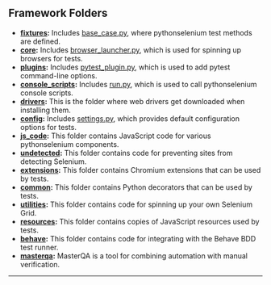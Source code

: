 <h2>Framework Folders</h2>

* <b>[fixtures](/pythonselenium/fixtures):</b> Includes [base_case.py](/pythonselenium/fixtures/base_case.py), where pythonselenium test methods are defined.
* <b>[core](/pythonselenium/core):</b> Includes [browser_launcher.py](/pythonselenium/core/browser_launcher.py), which is used for spinning up browsers for tests.
* <b>[plugins](/pythonselenium/plugins):</b> Includes [pytest_plugin.py](/pythonselenium/plugins/pytest_plugin.py), which is used to add pytest command-line options.
* <b>[console_scripts](/pythonselenium/console_scripts):</b> Includes [run.py](/pythonselenium/console_scripts/run.py), which is used to call pythonselenium console scripts.
* <b>[drivers](/pythonselenium/drivers):</b> This is the folder where web drivers get downloaded when installing them.
* <b>[config](/pythonselenium/config):</b> Includes [settings.py](/pythonselenium/config/settings.py), which provides default configuration options for tests.
* <b>[js_code](/pythonselenium/js_code):</b> This folder contains JavaScript code for various pythonselenium components.
* <b>[undetected](/pythonselenium/undetected):</b> This folder contains code for preventing sites from detecting Selenium.
* <b>[extensions](/pythonselenium/extensions):</b> This folder contains Chromium extensions that can be used by tests.
* <b>[common](/pythonselenium/common):</b> This folder contains Python decorators that can be used by tests.
* <b>[utilities](/pythonselenium/utilities):</b> This folder contains code for spinning up your own Selenium Grid.
* <b>[resources](/pythonselenium/resources):</b> This folder contains copies of JavaScript resources used by tests.
* <b>[behave](/pythonselenium/behave):</b> This folder contains code for integrating with the Behave BDD test runner.
* <b>[masterqa](/pythonselenium/masterqa):</b> MasterQA is a tool for combining automation with manual verification.

--------
